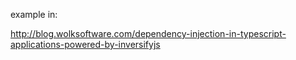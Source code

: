 example in:

http://blog.wolksoftware.com/dependency-injection-in-typescript-applications-powered-by-inversifyjs